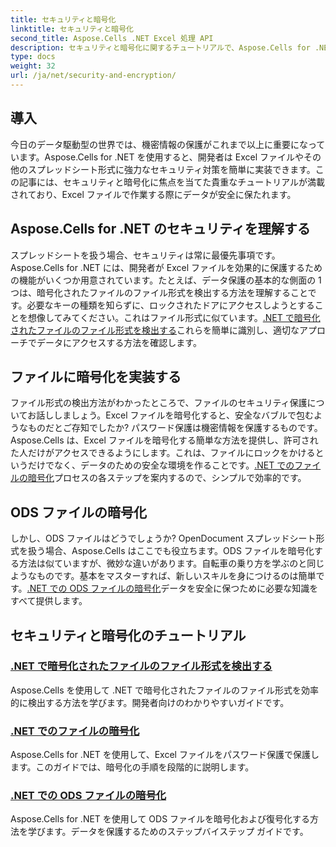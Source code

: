 ```yaml
---
title: セキュリティと暗号化
linktitle: セキュリティと暗号化
second_title: Aspose.Cells .NET Excel 処理 API
description: セキュリティと暗号化に関するチュートリアルで、Aspose.Cells for .NET のパワーを解き放ちましょう。ファイルを簡単に検出して暗号化する方法を学びます。
type: docs
weight: 32
url: /ja/net/security-and-encryption/
---
```

## 導入

今日のデータ駆動型の世界では、機密情報の保護がこれまで以上に重要になっています。Aspose.Cells for .NET を使用すると、開発者は Excel ファイルやその他のスプレッドシート形式に強力なセキュリティ対策を簡単に実装できます。この記事には、セキュリティと暗号化に焦点を当てた貴重なチュートリアルが満載されており、Excel ファイルで作業する際にデータが安全に保たれます。

## Aspose.Cells for .NET のセキュリティを理解する

スプレッドシートを扱う場合、セキュリティは常に最優先事項です。Aspose.Cells for .NET には、開発者が Excel ファイルを効果的に保護するための機能がいくつか用意されています。たとえば、データ保護の基本的な側面の 1 つは、暗号化されたファイルのファイル形式を検出する方法を理解することです。必要なキーの種類を知らずに、ロックされたドアにアクセスしようとすることを想像してみてください。これはファイル形式に似ています。[.NET で暗号化されたファイルのファイル形式を検出する](./detect-file-format-of-encrypted-files/)これらを簡単に識別し、適切なアプローチでデータにアクセスする方法を確認します。

## ファイルに暗号化を実装する

ファイル形式の検出方法がわかったところで、ファイルのセキュリティ保護についてお話ししましょう。Excel ファイルを暗号化すると、安全なバブルで包むようなものだとご存知でしたか? パスワード保護は機密情報を保護するものです。Aspose.Cells は、Excel ファイルを暗号化する簡単な方法を提供し、許可された人だけがアクセスできるようにします。これは、ファイルにロックをかけるというだけでなく、データのための安全な環境を作ることです。[.NET でのファイルの暗号化](./encrypting-files/)プロセスの各ステップを案内するので、シンプルで効率的です。

## ODS ファイルの暗号化

しかし、ODS ファイルはどうでしょうか? OpenDocument スプレッドシート形式を扱う場合、Aspose.Cells はここでも役立ちます。ODS ファイルを暗号化する方法は似ていますが、微妙な違いがあります。自転車の乗り方を学ぶのと同じようなものです。基本をマスターすれば、新しいスキルを身につけるのは簡単です。[.NET での ODS ファイルの暗号化](./encrypting-ods-files/)データを安全に保つために必要な知識をすべて提供します。

## セキュリティと暗号化のチュートリアル
### [.NET で暗号化されたファイルのファイル形式を検出する](./detect-file-format-of-encrypted-files/)
Aspose.Cells を使用して .NET で暗号化されたファイルのファイル形式を効率的に検出する方法を学びます。開発者向けのわかりやすいガイドです。
### [.NET でのファイルの暗号化](./encrypting-files/)
Aspose.Cells for .NET を使用して、Excel ファイルをパスワード保護で保護します。このガイドでは、暗号化の手順を段階的に説明します。
### [.NET での ODS ファイルの暗号化](./encrypting-ods-files/)
Aspose.Cells for .NET を使用して ODS ファイルを暗号化および復号化する方法を学びます。データを保護するためのステップバイステップ ガイドです。